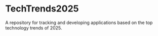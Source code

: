 # TechTrends2025
A repository for tracking and developing applications based on the top technology trends of 2025.
